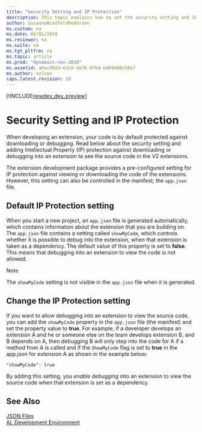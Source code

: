 ```yaml
---
title: "Security Setting and IP Protection"
description: This topic explains how to set the security setting and IP protection against downloading or debugging into extension to see the source code.
author: SusanneWindfeldPedersen
ms.custom: na
ms.date: 02/01/2018
ms.reviewer: na
ms.suite: na
ms.tgt_pltfrm: na
ms.topic: article
ms.prod: "dynamics-nav-2018"
ms.assetid: a0ac492d-e3c8-4a76-87b4-b469e08c58e7
ms.author: solsen
caps.latest.revision: 18
---
```


[!INCLUDE[newdev_dev_preview](includes/newdev_dev_preview.md)]

# Security Setting and IP Protection
When developing an extension, your code is by default protected against downloading or debugging. Read below about the security setting and adding Intellectual Property (IP) protection against downloading or debugging into an extension to see the source code in the V2 extensions.

 The extension development package provides a pre-configured setting for IP protection against viewing or downloading the code of the extensions. However, this setting can also be controlled in the manifest; the `app.json` file.

## Default IP Protection setting
When you start a new project, an ``app.json`` file is generated automatically, which contains information about the extension that you are building on. The ``app.json`` file contains a setting called ``showMyCode``, which controls whether it is possible to debug into the extension, when that extension is taken as a dependency. The default value of this property is set to **false**. This means that debugging into an extension to view the code is not allowed. 

> [!NOTE]  
> The ``showMyCode`` setting is not visible in the ``app.json`` file when it is generated.

## Change the IP Protection setting
If you want to allow debugging into an extension to view the source code, you can add the ``showMyCode`` property in the `app.json` file (the manifest) and set the property value to **true**. For example, if a developer develops an extension A and he or someone else on the team develops extension B, and B depends on A, then debugging B will only step into the code for A if a method from A is called and if the `ShowMyCode` flag is set to **true** in the app.json for extension A as shown in the example below:

```
"showMyCode": true
```

By adding this setting, you *enable debugging* into an extension to view the source code when that extension is set as a dependency. 

## See Also  
[JSON Files](devenv-json-files.md)  
[AL Development Environment](devenv-reference-overview.md)  